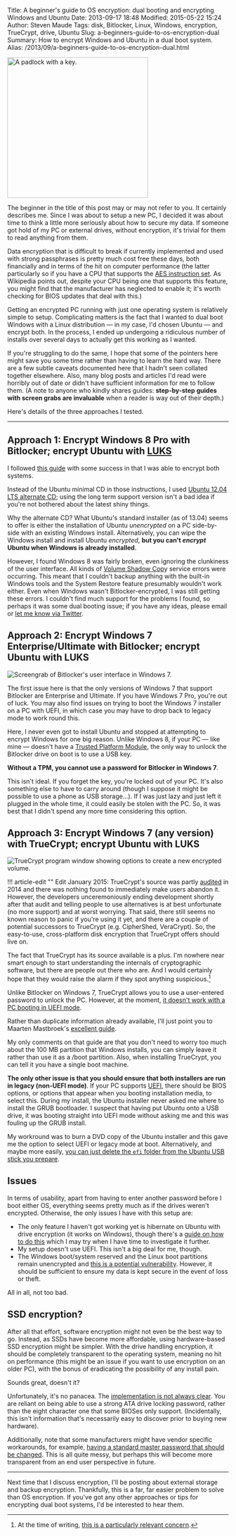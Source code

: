 Title: A beginner's guide to OS encryption: dual booting and encrypting Windows and Ubuntu
Date: 2013-09-17 18:48
Modified: 2015-05-22 15:24
Author: Steven Maude
Tags: disk, Bitlocker, Linux, Windows, encryption, TrueCrypt, drive, Ubuntu
Slug: a-beginners-guide-to-os-encryption-dual
Summary: How to encrypt Windows and Ubuntu in a dual boot system.
Alias: /2013/09/a-beginners-guide-to-os-encryption-dual.html

<img class="article-image" src="{filename}/images/2013/Padlock_and_key.jpg" alt="A padlock with a key." width="320">

The beginner in the title of this post may or may not refer to you. It
certainly describes me. Since I was about to setup a new PC, I decided
it was about time to think a little more seriously about how to secure
my data. If someone got hold of my PC or external drives, without
encryption, it's trivial for them to read anything from them.

Data encryption that is difficult to break if currently implemented and
used with strong passphrases is pretty much cost free these days, both
financially and in terms of the hit on computer performance (the latter
particularly so if you have a CPU that supports the [AES instruction
set](https://en.wikipedia.org/wiki/AES_instruction_set). As Wikipedia
points out, despite your CPU being one that supports this feature, you
might find that the manufacturer has neglected to enable it; it's worth
checking for BIOS updates that deal with this.)

Getting an encrypted PC running with just one operating system is
relatively simple to setup. Complicating matters is the fact that I
wanted to dual boot Windows with a Linux distribution — in my case, I'd
chosen Ubuntu — and encrypt both. In the process, I ended up undergoing
a ridiculous number of installs over several days to actually get this
working as I wanted.

If you're struggling to do the same, I hope that some of the pointers
here might save you some time rather than having to learn the hard way.
There are a few subtle caveats documented here that I hadn't seen
collated together elsewhere. Also, many blog posts and articles I'd read
were horribly out of date or didn't have sufficient information for me
to follow them. (A note to anyone who kindly shares guides:
**step-by-step guides with screen grabs are invaluable** when a reader is
way out of their depth.)

Here's details of the three approaches I tested.

* * * * *

## Approach 1: Encrypt Windows 8 Pro with Bitlocker; encrypt Ubuntu with [LUKS](https://en.wikipedia.org/wiki/Linux_Unified_Key_Setup)

I followed [this guide](http://linuxtutorialscratchpad.blogspot.com/)
with some success in that I was able to encrypt both systems.

Instead of the Ubuntu minimal CD in those instructions, I used [Ubuntu
12.04 LTS alternate CD](http://releases.ubuntu.com/precise/); using the
long term support version isn't a bad idea if you're not bothered about
the latest shiny things.

Why the alternate CD? What Ubuntu's standard installer (as of 13.04)
seems to offer is either the installation of Ubuntu *unencrypted* on a
PC side-by-side with an existing Windows install. Alternatively, you can
wipe the Windows install and install Ubuntu *encrypted*, **but you can't
*encrypt* Ubuntu when Windows is already installed**.

However, I found Windows 8 was fairly broken, even ignoring the
clunkiness of the user interface. All kinds of [Volume Shadow
Cop](https://en.wikipedia.org/wiki/Shadow_Copy)y service errors were
occurring. This meant that I couldn't backup anything with the built-in
Windows tools and the System Restore feature presumably wouldn't work
either. Even when Windows wasn't Bitlocker-encrypted, I was still
getting these errors. I couldn't find much support for the problems I
found, so perhaps it was some dual booting issue; if you have any ideas,
please email or [let me know via Twitter](https://twitter.com/StevenMaude).

## Approach 2: Encrypt Windows 7 Enterprise/Ultimate with Bitlocker; encrypt Ubuntu with LUKS

<img class="article-image" src="{filename}/images/2013/Bitlocker.png" alt="Screengrab of Bitlocker's user interface in Windows 7.">

The first issue here is that the only versions of Windows 7 that support
Bitlocker are Enterprise and Ultimate. If you have Windows 7 Pro, you're
out of luck. You may also find issues on trying to boot the Windows 7
installer on a PC with UEFI, in which case you may have to drop back to
legacy mode to work round this.

Here, I never even got to install Ubuntu and stopped at attempting to
encrypt Windows for one big reason. Unlike Windows 8, if your PC — like
mine — doesn't have a [Trusted Platform
Module](https://en.wikipedia.org/wiki/Trusted_Platform_Module), the only
way to unlock the Bitlocker drive on boot is to use a USB key.

**Without a TPM, you cannot use a password for Bitlocker in Windows 7**.

This isn't ideal. If you forget the key, you're locked out of your PC.
It's also something else to have to carry around (though I suppose it
might be possible to use a phone as USB storage...). If I was just lazy
and just left it plugged in the whole time, it could easily be stolen
with the PC. So, it was best that I didn't spend any more time
considering this option.

## Approach 3: Encrypt Windows 7 (any version) with TrueCrypt; encrypt Ubuntu with LUKS

<img class="article-image" src="{filename}/images/2013/TrueCrypt.png" alt="TrueCrypt program window showing options to create a new encrypted volume.">

!!! article-edit ""
    Edit January 2015: TrueCrypt's
    source was partly [audited](http://istruecryptauditedyet.com/) in 2014
    and there was nothing found to immediately make users abandon it.
    However, the developers unceremoniously ending development shortly after
    that audit and telling people to use alternatives is at best unfortunate
    (no more support) and at worst worrying. That said, there still seems no
    known reason to panic if you're using it yet, and there are a couple of
    potential successors to TrueCrypt (e.g. CipherShed, VeraCrypt). So, the
    easy-to-use, cross-platform disk encryption that TrueCrypt offers should
    live on.

The fact that TrueCrypt has its source available is a plus. I'm nowhere
near smart enough to start understanding the internals of cryptographic
software, but there are people out there who are. And I would certainly
hope that they would raise the alarm if they spot anything
suspicious.[^1]

Unlike Bitlocker on Windows 7, TrueCrypt allows you to use a
user-entered password to unlock the PC. However, at the moment, [it
doesn't work with a PC booting in UEFI
mode](http://www.truecrypt.org/future).

Rather than duplicate information already available, I'll just point you
to Maarten Mastbroek's [excellent
guide](http://techblog.mastbroek.com/all-articles/dualboot-encrypted-windows-and-ubuntu/).

My only comments on that guide are that you don't need to worry too much
about the 100 MB partition that Windows installs, you can simply leave
it rather than use it as a /boot partition. Also, when installing
TrueCrypt, you can tell it you have a single boot machine.

**The only other issue is that you should ensure that both installers
are run in legacy (non-UEFI mode)**. If your PC supports
[UEFI](https://en.wikipedia.org/wiki/Unified_Extensible_Firmware_Interface),
there should be BIOS options, or options that appear when you booting
installation media, to select this. During my install, the Ubuntu
installer never asked me where to install the GRUB bootloader. I suspect
that having put Ubuntu onto a USB drive, it was booting straight into
UEFI mode without asking me and this was fouling up the GRUB install.

My workround was to burn a DVD copy of the Ubuntu installer and this
gave me the option to select UEFI or legacy mode at boot. Alternatively,
and maybe more easily, [you can just delete the `efi` folder
from the Ubuntu USB stick you
prepare](http://askubuntu.com/questions/338894/how-to-disable-the-efi-check-in-13-04-x64).

## Issues

In terms of usability, apart from having to enter another password
before I boot either OS, everything seems pretty much as if the drives
weren't encrypted. Otherwise, the only issues I have with this setup
are:

-   The only feature I haven't got working yet is hibernate on Ubuntu
    with drive encryption (it works on Windows), though there's a [guide
    on how to do
    this](http://ubuntuforums.org/showthread.php?p=12062069#post12062069)
    which I may try when I have time to investigate it further.
-   My setup doesn't use UEFI. This isn't a big deal for me, though.
-   The Windows boot/system reserved and the Linux boot partitions
    remain unencrypted and [this is a potential
    vulnerability](https://en.wikipedia.org/wiki/TrueCrypt#Physical_security).
    However, it should be sufficient to ensure my data is kept secure in
    the event of loss or theft.

All in all, not too bad.

## SSD encryption?

After all that effort, software encryption might not even be the best
way to go. Instead, as SSDs have become more affordable, using
hardware-based SSD encryption might be simpler. With the drive handling
encryption, it should be completely transparent to the operating system,
meaning no hit on performance (this might be an issue if you want to use
encryption on an older PC), with the bonus of eradicating the
possibility of any install pain.

Sounds great, doesn't it?

Unfortunately, it's no panacea. The [implementation is not always
clear](http://vxlabs.com/2012/12/22/ssds-with-usable-built-in-hardware-based-full-disk-encryption/).
You are reliant on being able to use a strong ATA drive locking
password, rather than the eight character one that some BIOSes only
support. (Incidentally, this isn't information that's necessarily easy
to discover prior to buying new hardware).

Additionally, note that some manufacturers might have vendor specific
workarounds, for example, [having a standard master password that should
be
changed](http://thaeial.blogspot.com/2013/01/locking-and-unlocking-hdd-with-dell.html).
This is all quite messy, but perhaps this will become more transparent
from an end user perspective in future.

* * * * *

Next time that I discuss encryption,
I'll be posting about external storage and backup encryption.
Thankfully, this is a far, far easier problem to solve than OS
encryption. If you've got any other approaches or tips for encrypting
dual boot systems, I'd be interested to hear them.

[^1]: At the time of writing, [this is a
particularly relevant
concern](http://www.theguardian.com/world/2013/sep/05/nsa-gchq-encryption-codes-security).
